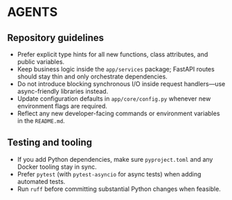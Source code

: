 # AGENTS

## Repository guidelines
- Prefer explicit type hints for all new functions, class attributes, and public variables.
- Keep business logic inside the `app/services` package; FastAPI routes should stay thin and only orchestrate dependencies.
- Do not introduce blocking synchronous I/O inside request handlers—use async-friendly libraries instead.
- Update configuration defaults in `app/core/config.py` whenever new environment flags are required.
- Reflect any new developer-facing commands or environment variables in the `README.md`.

## Testing and tooling
- If you add Python dependencies, make sure `pyproject.toml` and any Docker tooling stay in sync.
- Prefer `pytest` (with `pytest-asyncio` for async tests) when adding automated tests.
- Run `ruff` before committing substantial Python changes when feasible.
